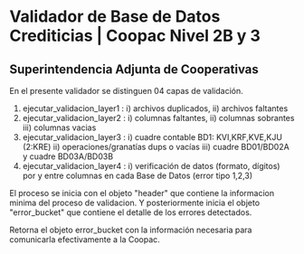 # Validador de Base de Datos Crediticias | Coopac Nivel 2B y 3 
## Superintendencia Adjunta de Cooperativas
 
En el presente validador se distinguen 04 capas de validación.
 
 1. ejecutar_validacion_layer1 : i) archivos duplicados, ii) archivos faltantes 
 2. ejecutar_validacion_layer2 : i) columnas faltantes, ii) columnas sobrantes iii) columnas vacias
 3. ejecutar_validacion_layer3 : i) cuadre contable BD1: KVI,KRF,KVE,KJU (2:KRE) ii) operaciones/granatías dups o vacías iii) cuadre BD01/BD02A y cuadre BD03A/BD03B
 4. ejecutar_validacion_layer4 : i) verificación de datos (formato, dígitos) por y entre columnas en cada Base de Datos (error tipo 1,2,3)
 
El proceso se inicia con el objeto "header" que contiene la informacion minima del proceso de validacion. 
Y posteriormente inicia el objeto "error_bucket" que contiene el detalle de los errores detectados. 
 
Retorna el objeto error_bucket con la información necesaria para comunicarla efectivamente a la Coopac.
